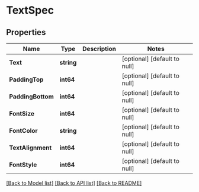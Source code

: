 # TextSpec

## Properties
Name | Type | Description | Notes
------------ | ------------- | ------------- | -------------
**Text** | **string** |  | [optional] [default to null]
**PaddingTop** | **int64** |  | [optional] [default to null]
**PaddingBottom** | **int64** |  | [optional] [default to null]
**FontSize** | **int64** |  | [optional] [default to null]
**FontColor** | **string** |  | [optional] [default to null]
**TextAlignment** | **int64** |  | [optional] [default to null]
**FontStyle** | **int64** |  | [optional] [default to null]

[[Back to Model list]](../README.md#documentation-for-models) [[Back to API list]](../README.md#documentation-for-api-endpoints) [[Back to README]](../README.md)


